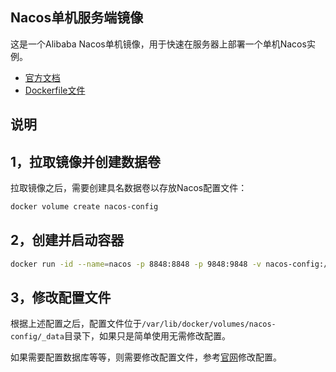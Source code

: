 ## Nacos单机服务端镜像

这是一个Alibaba Nacos单机镜像，用于快速在服务器上部署一个单机Nacos实例。

- [官方文档](https://nacos.io/zh-cn/docs/what-is-nacos.html)
- [Dockerfile文件](https://github.com/swsk33/dockerfiles-repo/blob/master/nacos-standalone/Dockerfile)

## 说明

## 1，拉取镜像并创建数据卷

拉取镜像之后，需要创建具名数据卷以存放Nacos配置文件：

```bash
docker volume create nacos-config
```

## 2，创建并启动容器

```bash
docker run -id --name=nacos -p 8848:8848 -p 9848:9848 -v nacos-config:/nacos/conf swsk33/nacos-standalone
```

## 3，修改配置文件

根据上述配置之后，配置文件位于`/var/lib/docker/volumes/nacos-config/_data`目录下，如果只是简单使用无需修改配置。

如果需要配置数据库等等，则需要修改配置文件，参考[官网](https://nacos.io/zh-cn/docs/deployment.html)修改配置。
